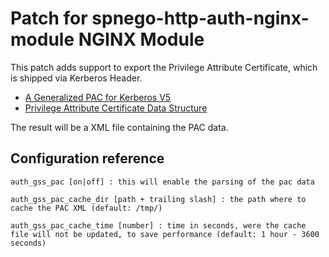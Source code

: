 Patch for spnego-http-auth-nginx-module NGINX Module
====================================================

This patch adds support to export the Privilege Attribute Certificate, which is shipped via Kerberos Header.

* [A Generalized PAC for Kerberos V5](https://tools.ietf.org/id/draft-sorce-krbwg-general-pac-02.txt)
* [Privilege Attribute Certificate Data Structure](http://msdn.microsoft.com/en-us/library/cc237917.aspx)

The result will be a XML file containing the PAC data.


Configuration reference
-----------------------

    auth_gss_pac [on|off] : this will enable the parsing of the pac data
	
    auth_gss_pac_cache_dir [path + trailing slash] : the path where to cache the PAC XML (default: /tmp/)
	
    auth_gss_pac_cache_time [number] : time in seconds, were the cache file will not be updated, to save performance (default: 1 hour - 3600 seconds)
	